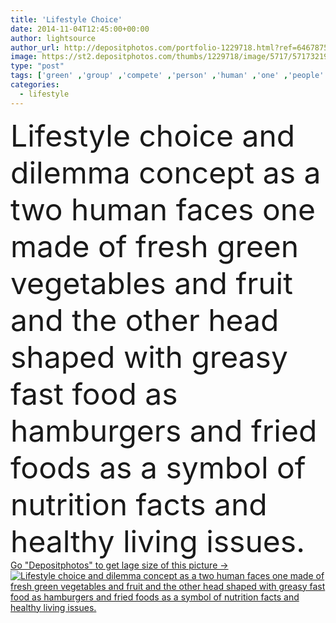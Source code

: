```yaml
---
title: 'Lifestyle Choice'
date: 2014-11-04T12:45:00+00:00
author: lightsource
author_url: http://depositphotos.com/portfolio-1229718.html?ref=64678756
image: https://st2.depositphotos.com/thumbs/1229718/image/5717/57173219/api_thumb_450.jpg?forcejpeg=true
type: "post"
tags: ['green' ,'group' ,'compete' ,'person' ,'human' ,'one' ,'people' ,'fresh' ,'healthy' ,'head' ,'food' ,'diet' ,'fruit' ,'delicious' ,'snack' ,'face' ,'eating' ,'fried' ,'nutrition' ,'symbol' ,'concept' ,'idea' ,'eat' ,'vegetarian' ,'vegetables' ,'two' ,'think' ,'with' ,'lifestyle' ,'live' ,'Dieting' ,'fat' ,'unhealthy' ,'foods' ,'contrast' ,'fast' ,'choose' ,'junk' ,'thinking' ,'living' ,'choice' ,'cholesterol' ,'appetite' ,'shaped' ,'temptation' ,'hungry' ,'faces' ,'wellness' ,'social' ,'made' ]
categories: 
  - lifestyle
---
```

<div aling="center">
            <font size="60"> Lifestyle choice and dilemma concept as a two human faces one made of fresh green vegetables and fruit and the other head shaped with greasy fast food as hamburgers and fried foods as a symbol of nutrition facts and healthy living issues.</font>   
</div>
<div>
    <a href='https://depositphotos.com/57173219/stock-photo-lifestyle-choice.html?ref=64678756' target=_blank > Go "Depositphotos" to get lage size of this picture ->
        <img href='https://depositphotos.com/57173219/stock-photo-lifestyle-choice.html?ref=64678756' src='https://st2.depositphotos.com/1229718/5717/i/950/depositphotos_57173219-stock-photo-lifestyle-choice.jpg?forcejpeg=true' alt='Lifestyle choice and dilemma concept as a two human faces one made of fresh green vegetables and fruit and the other head shaped with greasy fast food as hamburgers and fried foods as a symbol of nutrition facts and healthy living issues.' >
    </a>
</div>

